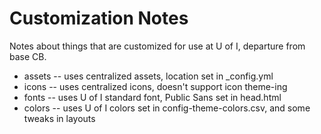# Customization Notes

Notes about things that are customized for use at U of I, departure from base CB.

- assets -- uses centralized assets, location set in _config.yml
- icons -- uses centralized icons, doesn't support icon theme-ing
- fonts -- uses U of I standard font, Public Sans set in head.html
- colors -- uses U of I colors set in config-theme-colors.csv, and some tweaks in layouts
